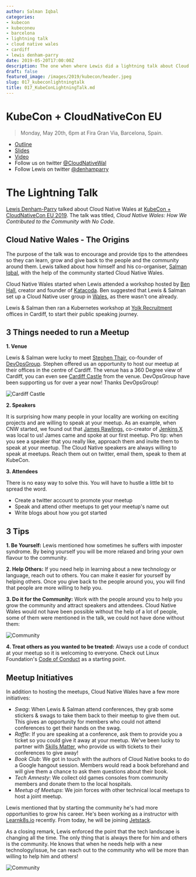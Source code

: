 ```yaml
---
author: Salman Iqbal
categories:
- kubecon
- kubeconeu
- barcelona
- lightning talk
- cloud native wales
- cardiff
- lewis denham-parry
date: 2019-05-20T17:00:00Z
description: The one when where Lewis did a lightning talk about Cloud Native Wales at KubeCon...
draft: false
featured_image: /images/2019/kubecon/header.jpeg
slug: 017_kubeconlightningtalk
title: 017_KubeConLightningTalk.md
---
```


# KubeCon + CloudNativeCon EU

> Monday, May 20th, 6pm at Fira Gran Via, Barcelona, Spain. 

* [Outline](https://www.meetup.com/Cloud-Native-Wales/events/csxbwqyzhbmb/)
* [Slides](https://speakerdeck.com/denhamparry/cloud-native-wales-how-we-contributed-to-the-community-with-no-code)
* [Video](https://www.youtube.com/watch?v=4jEASYCaVDo)
* Follow us on twitter [@CloudNativeWal](https://twitter.com/CloudNativeWal)
* Follow Lewis on twitter [@denhamparry]((https://twitter.com/denhamparry))

# The Lightning Talk

[Lewis Denham-Parry](https://twitter.com/denhamparry) talked about Cloud Native Wales at [KubeCon + CloudNativeCon EU 2019](https://events.linuxfoundation.org/events/kubecon-cloudnativecon-europe-2019/). The talk was titled, *Cloud Native Wales: How We Contributed to the Community with No Code*.

## Cloud Native Wales - The Origins

The purpose of the talk was to encourage and provide tips to the attendees so they can learn, grow and give back to the people and the community around them. Lewis talked about how himself and his co-organiser, [Salman Iqbal](https://twitter.com/soulmaniqbal), with the help of the community started Cloud Native Wales.

Cloud Native Wales started when Lewis attended a workshop hosted by [Ben Hall](https://twitter.com/Ben_Hall), creator and founder of [Katacoda](https://www.katacoda.com/). Ben suggested that Lewis & Salman set up a Cloud Native user group in [Wales](https://en.wikipedia.org/wiki/Wales), as there wasn't one already.

Lewis & Salman then ran a Kubernetes workshop at [Yolk Recruitment](https://www.yolkrecruitment.com/) offices in Cardiff, to start their public speaking journey. 

## 3 Things needed to run a Meetup

__1. Venue__

Lewis & Salman were lucky to meet [Stephen Thair](https://twitter.com/TheOpsMgr), co-founder of [DevOpsGroup](https://www.devopsgroup.com/). Stephen offered us an opportunity to host our meetup at their offices in the centre of Cardiff. The venue has a 360 Degree view of Cardiff, you can even see [Cardiff Castle](https://www.cardiffcastle.com/) from the venue. DevOpsGroup have been supporting us for over a year now! Thanks DevOpsGroup!

![Cardiff Castle](/images/2019/kubecon/castle.jpeg)

__2. Speakers__

It is surprising how many people in your locality are working on exciting projects and are willing to speak at your meetup. As an example, when CNW started, we found out that [James Rawlings](https://twitter.com/jdrawlings), co-creator of [Jenkins X](https://jenkins-x.io/) was local to us! James came and spoke at our first meetup. Pro tip: when you see a speaker that you really like, approach them and invite them to speak at your meetup. The Cloud Native speakers are always willing to speak at meetups. Reach them out on twitter, email them, speak to them at KubeCon.

__3. Attendees__

There is no easy way to solve this. You will have to hustle a little bit to spread the word. 

- Create a twitter account to promote your meetup 
- Speak and attend other meetups to get your meetup's name out
- Write blogs about how you got started

## 3 Tips

__1. Be Yourself:__ Lewis mentioned how sometimes he suffers with imposter syndrome. By being yourself you will be more relaxed and bring your own flavour to the community.

__2. Help Others:__ If you need help in learning about a new technology or language, reach out to others. You can make it easier for yourself by helping others. Once you give back to the people around you, you will find that people are more willing to help you.

__3. Do it for the Community:__ Work with the people around you to help you grow the community and attract speakers and attendees. Cloud Native Wales would not have been possible without the help of a lot of people, some of them were mentioned in the talk, we could not have done without them:

![Community](/images/2019/kubecon/help.png)

__4. Treat others as you wanted to be treated:__ Always use a code of conduct at your meetup so it is welcoming to everyone. Check out Linux Foundation's [Code of Conduct](https://www.linuxfoundation.org/code-of-conduct/) as a starting point. 

## Meetup Initiatives

In addition to hosting the meetups, Cloud Native Wales have a few more initiatives:

- *Swag*: When Lewis & Salman attend conferences, they grab some stickers & swags to take them back to their meetup to give them out. This gives an opportunity for members who could not attend conferences to get their hands on the swag.
- *Raffle*: If you are speaking at a conference, ask them to provide you a ticket so you could give it away at your meetup. We've been lucky to partner with [Skills Matter](https://skillsmatter.com/), who provide us with tickets to their conferences to give away!
- *Book Club*: We got in touch with the authors of Cloud Native books to do a Google hangout session. Members would read a book beforehand and will give them a chance to ask them questions about their book.
- *Tech Amnesty*: We collect old games consoles from community members and donate them to the local hospitals.
- *Meetup of Meetups*: We join forces with other technical local meetups to host a joint meetup.

Lewis mentioned that by starting the community he's had more opportunities to grow his career. He's been working as a instructor with [Learnk8s.io](https://learnk8s.io/) recently. From today, he will be joining [Jetstack](https://www.jetstack.io/). 

As a closing remark, Lewis enforced the point that the tech landscape is changing all the time. The only thing that is always there for him and others is the community. He knows that when he needs help with a new technology/issue, he can reach out to the community who will be more than willing to help him and others!

![Community](/images/2019/kubecon/wales.jpeg)